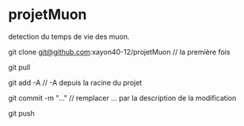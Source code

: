 # projetMuon
detection du temps de vie des muon.

git clone git@github.com:xayon40-12/projetMuon    // la première fois

git pull

git add -A  // -A depuis la racine du projet

git commit -m "..."   // remplacer ... par la description de la modification

git push

